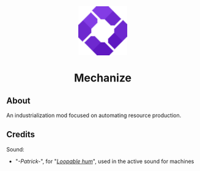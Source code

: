 <div align="center">
    <img alt="Icon" src="src/main/resources/assets/arcanology/icon.png" width="128"/>
</div>

# <div align="center">Mechanize</div>

## About

An industrialization mod focused on automating resource production.

## Credits

Sound:
 - "*-Patrick-*", for "*[Loopable hum](https://freesound.org/people/-Patrick-/sounds/466451/)*", used in the active sound for machines
